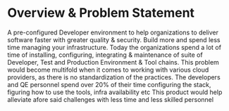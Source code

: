 # Overview & Problem Statement
A pre-configured Developer environment to help organizations to deliver software faster with greater quality & security. Build more and spend less time managing your infrastructure.
Today the organizations spend a lot of time of installing, configuring, integrating & maintenance of suite of Developer, Test and Production Environment & Tool chains. This problem would become multifold when it comes to working with various cloud providers, as there is no standardization of the practices.
The developers and QE personnel spend over 20% of their time configuring the stack, figuring how to use the tools, infra availability etc
This product would help alleviate afore said challenges with less time and less skilled personnel


